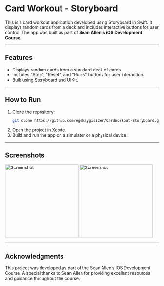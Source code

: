 # Card Workout - Storyboard

This is a card workout application developed using Storyboard in Swift. It displays random cards from a deck and includes interactive buttons for user control. The app was built as part of **Sean Allen's iOS Development Course**.

---

## Features
- Displays random cards from a standard deck of cards.
- Includes "Stop", "Reset", and "Rules" buttons for user interaction.
- Built using Storyboard and UIKit.

---

## How to Run
1. Clone the repository:
   ```bash
   git clone https://github.com/egekaygisizer/CardWorkout-Storyboard.git
2.	Open the project in Xcode.
3.	Build and run the app on a simulator or a physical device.

---

## Screenshots
<img src="https://github.com/user-attachments/assets/d1d72bc8-5b1a-4283-9145-17899b5d40af" alt="Screenshot" width="240">
<img src="https://github.com/user-attachments/assets/9f878752-6cb0-45ca-8446-495b9d87e415" alt="Screenshot" width="240">

---

## Acknowledgments

This project was developed as part of the Sean Allen’s iOS Development Course. A special thanks to Sean Allen for providing excellent resources and guidance throughout the course.
